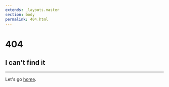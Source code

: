 ```yaml
---
extends: _layouts.master
section: body
permalink: 404.html
---
```


<div class="flex flex-col items-center text-gray-700 mt-32">
    <h1 class="text-6xl font-light leading-none mb-2">404</h1>
    <h2 class="text-3xl">I can't find it </h2>
    <hr class="block w-full max-w-sm mx-auto border my-8">
    <p class="text-xl">
        Let's go <a title="Homepage"
            href="{{ $page->baseUrl }}">home</a>.
    </p>
</div>
